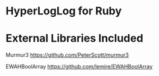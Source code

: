 # HyperLogLog for Ruby

# External Libraries Included

Murmur3
https://github.com/PeterScott/murmur3

EWAHBoolArray
https://github.com/lemire/EWAHBoolArray